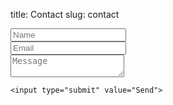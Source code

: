 title: Contact
slug: contact


<form action="//formspree.io/monicadchin@gmail.com" method="POST">
    <input type="text" name="name" placeholder="Name"><br/>
    <input type="email" name="_replyto" placeholder="Email"><br/>
    <textarea name="message" placeholder="Message"></textarea>
    <input type="text" name="_gotcha" style="display:none">
    <input type="hidden" name="_subject" value="Message via http://mchin.github.io"><br/>

    <input type="submit" value="Send">
</form>
